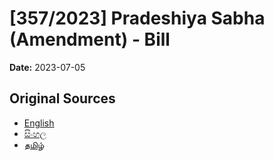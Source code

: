 # [357/2023] Pradeshiya Sabha (Amendment) - Bill

**Date:** 2023-07-05

## Original Sources

- [English](https://documents.gov.lk/view/bills/2023/7/357-2023_E.pdf)
- [සිංහල](https://documents.gov.lk/view/bills/2023/7/357-2023_S.pdf)
- [தமிழ்](https://documents.gov.lk/view/bills/2023/7/357-2023_T.pdf)
